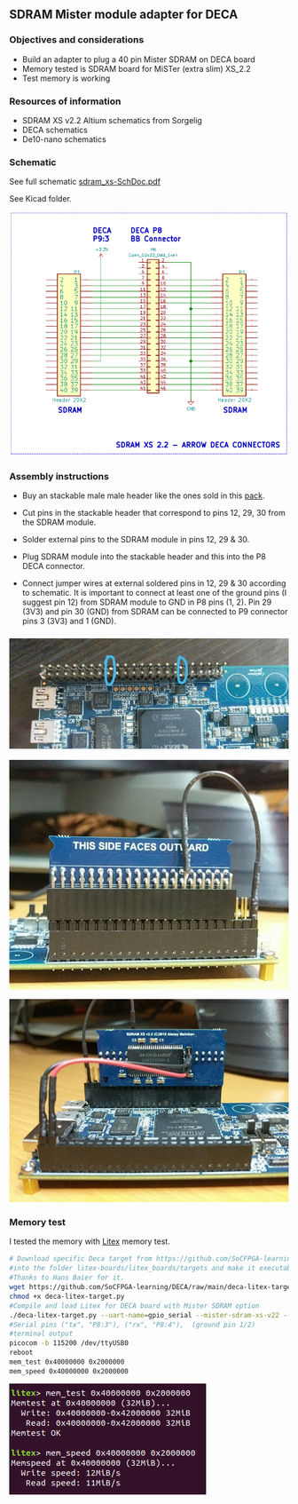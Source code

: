 ## SDRAM Mister module adapter for DECA

### Objectives and considerations

* Build an adapter to plug a 40 pin Mister SDRAM on DECA board
* Memory tested is SDRAM board for MiSTer (extra slim) XS_2.2
* Test memory is working


### Resources of information

* SDRAM XS v2.2 Altium schematics from Sorgelig
* DECA schematics
* De10-nano schematics

### Schematic

See full schematic [sdram_xs-SchDoc.pdf](sdram_xs-SchDoc.pdf) 

See Kicad folder.

![image-20210420203647994](schematic.png)



### Assembly instructions 

* Buy an stackable male male header like the ones sold in this [pack](https://www.arrow.com/en/products/205-0001-02/schmartboard).

* Cut pins in the stackable header that correspond to pins 12, 29, 30 from the SDRAM module. 
* Solder external pins to the SDRAM module in pins 12, 29 & 30.
* Plug SDRAM module into the stackable header and this into the P8 DECA connector.
* Connect jumper wires at external soldered pins in 12, 29 & 30 according to schematic. It is important to connect at least one of the ground pins (I suggest pin 12) from SDRAM module to GND in P8 pins (1, 2).  Pin 29 (3V3) and pin 30 (GND) from SDRAM can be connected to P9 connector pins 3 (3V3) and 1 (GND).

### ![stackable-headers](stackable-headers.jpg)

![outward](outward.jpg)

![inward](inward.jpg)



### Memory test

I tested the memory with [Litex](https://github.com/enjoy-digital/litex) memory test. 

```sh
# Download specific Deca target from https://github.com/SoCFPGA-learning/DECA/blob/main/deca-litex-target.py 
#into the folder litex-boards/litex_boards/targets and make it executable. 
#Thanks to Hans Baier for it.
wget https://github.com/SoCFPGA-learning/DECA/raw/main/deca-litex-target.py
chmod +x deca-litex-target.py
#Compile and load Litex for DECA board with Mister SDRAM option 
./deca-litex-target.py --uart-name=gpio_serial --mister-sdram-xs-v22 --build --load
#Serial pins ("tx", "P8:3"), ("rx", "P8:4"),  (ground pin 1/2) 
#terminal output
picocom -b 115200 /dev/ttyUSB0
reboot
mem_test 0x40000000 0x2000000
mem_speed 0x40000000 0x2000000
```



![image-20210420212040405](litex.png)